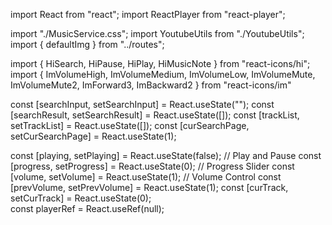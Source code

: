 import React from "react";
import ReactPlayer from "react-player";

import "./MusicService.css";
import YoutubeUtils from "./YoutubeUtils";
import { defaultImg } from "../routes";

import { HiSearch, HiPause, HiPlay, HiMusicNote } from "react-icons/hi";
import { ImVolumeHigh, ImVolumeMedium, ImVolumeLow,
         ImVolumeMute, ImVolumeMute2, ImForward3, ImBackward2 } from "react-icons/im"

const [searchInput, setSearchInput] = React.useState("");
  const [searchResult, setSearchResult] = React.useState<any>([]);
  const [trackList, setTrackList] = React.useState<any>([]);
  const [curSearchPage, setCurSearchPage] = React.useState(1);

  const [playing, setPlaying] = React.useState(false);    // Play and Pause
  const [progress, setProgress] = React.useState(0);      // Progress Slider
  const [volume, setVolume] = React.useState(1);          // Volume Control
  const [prevVolume, setPrevVolume] = React.useState(1); 
  const [curTrack, setCurTrack] = React.useState(0);  	
  const playerRef = React.useRef<ReactPlayer>(null);